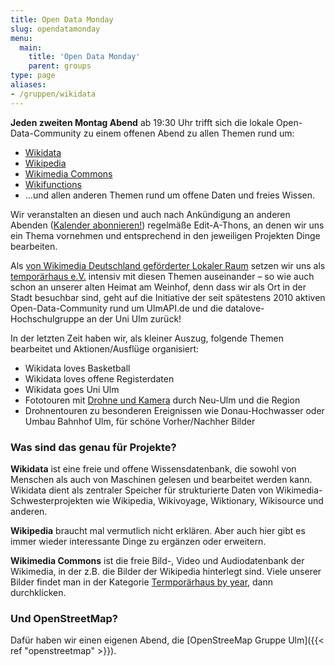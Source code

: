 ```yaml
---
title: Open Data Monday
slug: opendatamonday
menu: 
  main:
    title: 'Open Data Monday'
    parent: groups
type: page
aliases:
- /gruppen/wikidata
---
```


**Jeden zweiten Montag Abend** ab 19:30 Uhr trifft sich die lokale Open-Data-Community zu einem offenen Abend zu allen Themen rund um:

- [Wikidata](https://www.wikidata.org/)
- [Wikipedia](https://de.wikipedia.org/)
- [Wikimedia Commons](https://commons.wikimedia.org/)
- [Wikifunctions](https://www.wikifunctions.org/)
- …und allen anderen Themen rund um offene Daten und freies Wissen.

Wir veranstalten an diesen und auch nach Ankündigung an anderen Abenden ([Kalender abonnieren!](/calendar/public.ics)) regelmäße Edit-A-Thons, an denen wir uns ein Thema vornehmen und entsprechend in den jeweiligen Projekten Dinge bearbeiten.

Als [von Wikimedia Deutschland geförderter Lokaler Raum](https://de.wikipedia.org/wiki/Wikipedia:F%C3%B6rderung/Lokale_Community-R%C3%A4ume) setzen wir uns als [temporärhaus e.V.](https://de.wikipedia.org/wiki/Wikipedia:Tempor%C3%A4rhaus) intensiv mit diesen Themen auseinander – so wie auch schon an unserer alten Heimat am Weinhof, denn dass wir als Ort in der Stadt besuchbar sind, geht auf die Initiative der seit spätestens 2010 aktiven Open-Data-Community rund um UlmAPI.de und die datalove-Hochschulgruppe an der Uni Ulm zurück!

In der letzten Zeit haben wir, als kleiner Auszug, folgende Themen bearbeitet und Aktionen/Ausflüge organisiert:

- Wikidata loves Basketball
- Wikidata loves offene Registerdaten
- Wikidata goes Uni Ulm
- Fototouren mit [Drohne und Kamera](https://de.wikipedia.org/wiki/Wikipedia:Tempor%C3%A4rhaus/Technik) durch Neu-Ulm und die Region
- Drohnentouren zu besonderen Ereignissen wie Donau-Hochwasser oder Umbau Bahnhof Ulm, für schöne Vorher/Nachher Bilder

### Was sind das genau für Projekte?

**Wikidata** ist eine freie und offene Wissensdatenbank, die sowohl von Menschen als auch von Maschinen gelesen und bearbeitet werden kann. Wikidata dient als zentraler Speicher für strukturierte Daten von Wikimedia-Schwesterprojekten wie Wikipedia, Wikivoyage, Wiktionary, Wikisource und anderen.

**Wikipedia** braucht mal vermutlich nicht erklären. Aber auch hier gibt es immer wieder interessante Dinge zu ergänzen oder erweitern. 

**Wikimedia Commons** ist die freie Bild-, Video und Audiodatenbank der Wikimedia, in der z.B. die Bilder der Wikipedia hinterlegt sind. Viele unserer Bilder findet man in der Kategorie [Termporärhaus by year](https://commons.wikimedia.org/wiki/Category:Tempor%C3%A4rhaus_by_year), dann durchklicken.

### Und OpenStreetMap?

Dafür haben wir einen eigenen Abend, die [OpenStreeMap Gruppe Ulm]({{< ref "openstreetmap" >}}).
